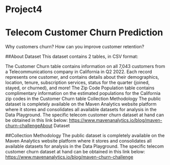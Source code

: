 # **Project4**
# **Telecom Customer Churn Prediction**

Why customers churn? How can you improve customer retention?

##About Dataset
This dataset contains 2 tables, in CSV format:

The Customer Churn table contains information on all 7,043 customers from a Telecommunications company in California in Q2 2022. Each record represents one customer, and contains details about their demographics, location, tenure, subscription services, status for the quarter (joined, stayed, or churned), and more!
The Zip Code Population table contains complimentary information on the estimated populations for the California zip codes in the Customer Churn table Collection Methodology
The public dataset is completely available on the Maven Analytics website platform where it stores and consolidates all available datasets for analysis in the Data Playground. The specific telecom customer churn dataset at hand can be obtained in this link below: https://www.mavenanalytics.io/blog/maven-churn-challengeAbout Dataset

##Collection Methodology
The public dataset is completely available on the Maven Analytics website platform where it stores and consolidates all available datasets for analysis in the Data Playground. The specific telecom customer churn dataset at hand can be obtained in this link below: https://www.mavenanalytics.io/blog/maven-churn-challenge
